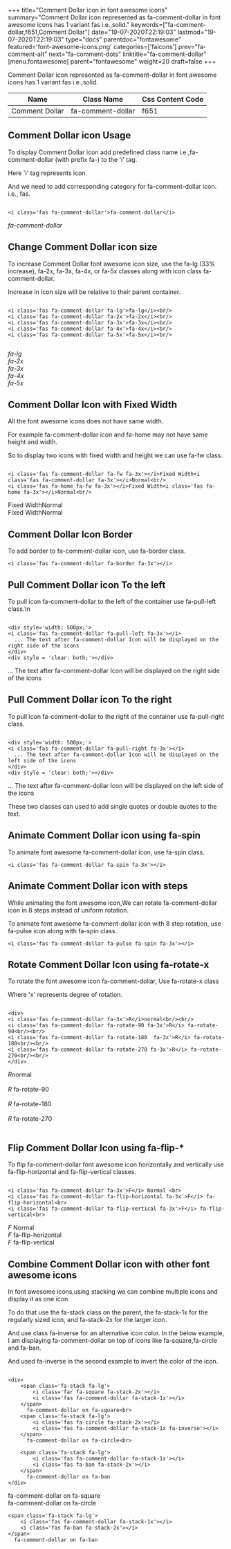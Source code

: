 +++
title="Comment Dollar icon in font awesome icons"
summary="Comment Dollar icon represented as fa-comment-dollar in font awesome icons has 1 variant fas i.e.,solid."
keywords=["fa-comment-dollar,f651,Comment Dollar"]
date="19-07-2020T22:19:03"
lastmod="19-07-2020T22:19:03"
type="docs"
parentdoc="fontawesome"
featured='font-awesome-icons.png'
categories=['faicons']
prev="fa-comment-alt"
next="fa-comment-dots"
linktitle="fa-comment-dollar"
[menu.fontawesome]
parent="fontawesome"
weight=20
draft=false
+++


Comment Dollar icon represented as fa-comment-dollar in font awesome icons has 1 variant fas i.e.,solid.

<div class='table-responsive'><table class='table'><thead><tr><th>Name</th><th>Class Name</th><th>Css Content Code</th></tr></thead><tbody><tr><td>Comment Dollar</td><td>fa-comment-dollar</td><td>f651</td></tr></tbody></table></div>



## Comment Dollar icon Usage

To display Comment Dollar icon add predefined class name i.e.,fa-comment-dollar (with prefix fa-) to the 'i' tag.

Here 'i' tag represents icon.

And we need to add corresponding category for fa-comment-dollar icon. i.e., fas.


```

<i class='fas fa-comment-dollar'>fa-comment-dollar</i>
```

<i class='fas fa-comment-dollar'>fa-comment-dollar</i>




## Change Comment Dollar icon size
To increase Comment Dollar font awesome icon size, use the fa-lg (33% increase), fa-2x, fa-3x, fa-4x, or fa-5x classes along with icon class fa-comment-dollar.

Increase in icon size will be relative to their parent container. 

```

<i class='fas fa-comment-dollar fa-lg'>fa-lg</i><br/>
<i class='fas fa-comment-dollar fa-2x'>fa-2x</i><br/>
<i class='fas fa-comment-dollar fa-3x'>fa-3x</i><br/>
<i class='fas fa-comment-dollar fa-4x'>fa-4x</i><br/>
<i class='fas fa-comment-dollar fa-5x'>fa-5x</i><br/>
            
```

<i class='fas fa-comment-dollar fa-lg'>fa-lg</i><br/>
<i class='fas fa-comment-dollar fa-2x'>fa-2x</i><br/>
<i class='fas fa-comment-dollar fa-3x'>fa-3x</i><br/>
<i class='fas fa-comment-dollar fa-4x'>fa-4x</i><br/>
<i class='fas fa-comment-dollar fa-5x'>fa-5x</i><br/>
            



## Comment Dollar Icon with Fixed Width 

All the font awesome icons does not have same width.

For example fa-comment-dollar icon and fa-home may not have same height and width.

So to display two icons with fixed width and height we can use fa-fw class.


```

<i class='fas fa-comment-dollar fa-fw fa-3x'></i>Fixed Width<i class='fas fa-comment-dollar fa-3x'></i>Normal<br/>
<i class='fas fa-home fa-fw fa-3x'></i>Fixed Width<i class='fas fa-home fa-3x'></i>Normal<br/>
```

<i class='fas fa-comment-dollar fa-fw fa-3x'></i>Fixed Width<i class='fas fa-comment-dollar fa-3x'></i>Normal<br/>
<i class='fas fa-home fa-fw fa-3x'></i>Fixed Width<i class='fas fa-home fa-3x'></i>Normal<br/>



## Comment Dollar Icon Border 

To add border to fa-comment-dollar icon, use fa-border class.


```
<i class='fas fa-comment-dollar fa-border fa-3x'></i>

```
<i class='fas fa-comment-dollar fa-border fa-3x'></i>





## Pull Comment Dollar icon To the left

To pull icon fa-comment-dollar to the left of the container use fa-pull-left class.\n

```

<div style='width: 500px;'>
<i class='fas fa-comment-dollar fa-pull-left fa-3x'></i>
  ... The text after fa-comment-dollar Icon will be displayed on the right side of the icons
</div>
<div style = 'clear: both;'></div>
```

<div style='width: 500px;'>
<i class='fas fa-comment-dollar fa-pull-left fa-3x'></i>
  ... The text after fa-comment-dollar Icon will be displayed on the right side of the icons
</div>
<div style = 'clear: both;'></div>




## Pull Comment Dollar icon To the right
To pull icon fa-comment-dollar to the right of the container use fa-pull-right class.

```

<div style='width: 500px;'>
<i class='fas fa-comment-dollar fa-pull-right fa-3x'></i>
  ... The text after fa-comment-dollar Icon will be displayed on the left side of the icons
</div>
<div style = 'clear: both;'></div>
```

<div style='width: 500px;'>
<i class='fas fa-comment-dollar fa-pull-right fa-3x'></i>
  ... The text after fa-comment-dollar Icon will be displayed on the left side of the icons
</div>
<div style = 'clear: both;'></div>

These two classes can used to add single quotes or double quotes to the text.


## Animate Comment Dollar icon using fa-spin
To animate font awesome fa-comment-dollar icon, use fa-spin class.

```
<i class='fas fa-comment-dollar fa-spin fa-3x'></i>
```
<i class='fas fa-comment-dollar fa-spin fa-3x'></i>




## Animate Comment Dollar icon with steps
While animating the font awesome icon,We can rotate fa-comment-dollar icon in 8 steps instead of uniform rotation.

To animate font awesome fa-comment-dollar icon with 8 step rotation, use fa-pulse icon along with fa-spin class.


```
<i class='fas fa-comment-dollar fa-pulse fa-spin fa-3x'></i>

```
<i class='fas fa-comment-dollar fa-pulse fa-spin fa-3x'></i>





## Rotate Comment Dollar Icon using fa-rotate-x
To rotate the font awesome icon fa-comment-dollar, Use fa-rotate-x class

Where 'x' represents degree of rotation.


```

<div>
<i class='fas fa-comment-dollar fa-3x'>R</i>normal<br/><br/>
<i class='fas fa-comment-dollar fa-rotate-90 fa-3x'>R</i> fa-rotate-90<br/><br/> 
<i class='fas fa-comment-dollar fa-rotate-180  fa-3x'>R</i> fa-rotate-180<br/><br/> 
<i class='fas fa-comment-dollar fa-rotate-270 fa-3x'>R</i> fa-rotate-270<br/><br/>
</div>
```

<div>
<i class='fas fa-comment-dollar fa-3x'>R</i>normal<br/><br/>
<i class='fas fa-comment-dollar fa-rotate-90 fa-3x'>R</i> fa-rotate-90<br/><br/> 
<i class='fas fa-comment-dollar fa-rotate-180  fa-3x'>R</i> fa-rotate-180<br/><br/> 
<i class='fas fa-comment-dollar fa-rotate-270 fa-3x'>R</i> fa-rotate-270<br/><br/>
</div>




## Flip Comment Dollar Icon using fa-flip-*
To flip fa-comment-dollar font awesome icon horizontally and vertically use fa-flip-horizontal and fa-flip-vertical classes. 

```

<i class='fas fa-comment-dollar fa-3x'>F</i> Normal <br>
<i class='fas fa-comment-dollar fa-flip-horizontal fa-3x'>F</i> fa-flip-horizontal<br>
<i class='fas fa-comment-dollar fa-flip-vertical fa-3x'>F</i> fa-flip-vertical<br>
```

<i class='fas fa-comment-dollar fa-3x'>F</i> Normal <br>
<i class='fas fa-comment-dollar fa-flip-horizontal fa-3x'>F</i> fa-flip-horizontal<br>
<i class='fas fa-comment-dollar fa-flip-vertical fa-3x'>F</i> fa-flip-vertical<br>




## Combine Comment Dollar icon with other font awesome icons
In font awesome icons,using stacking we can combine multiple icons and display it as one icon 

To do that use the fa-stack class on the parent, the fa-stack-1x for the regularly sized icon, and fa-stack-2x for the larger icon.

And use class fa-inverse for an alternative icon color. 
In the below example, I am displaying fa-comment-dollar on top of icons like fa-square,fa-circle and fa-ban.

And used fa-inverse in the second example to invert the color of the icon.

```

<div>
    <span class='fa-stack fa-lg'>
        <i class='far fa-square fa-stack-2x'></i>
        <i class='fas fa-comment-dollar fa-stack-1x'></i>
    </span>
      fa-comment-dollar on fa-square<br>
    <span class='fa-stack fa-lg'>
        <i class='fas fa-circle fa-stack-2x'></i>
        <i class='fas fa-comment-dollar fa-stack-1x fa-inverse'></i>
    </span>
      fa-comment-dollar on fa-circle<br>

    <span class='fa-stack fa-lg'>
        <i class='fas fa-comment-dollar fa-stack-1x'></i>
        <i class='fas fa-ban fa-stack-2x'></i>
    </span>
      fa-comment-dollar on fa-ban
</div>
```

<div>
    <span class='fa-stack fa-lg'>
        <i class='far fa-square fa-stack-2x'></i>
        <i class='fas fa-comment-dollar fa-stack-1x'></i>
    </span>
      fa-comment-dollar on fa-square<br>
    <span class='fa-stack fa-lg'>
        <i class='fas fa-circle fa-stack-2x'></i>
        <i class='fas fa-comment-dollar fa-stack-1x fa-inverse'></i>
    </span>
      fa-comment-dollar on fa-circle<br>

    <span class='fa-stack fa-lg'>
        <i class='fas fa-comment-dollar fa-stack-1x'></i>
        <i class='fas fa-ban fa-stack-2x'></i>
    </span>
      fa-comment-dollar on fa-ban
</div>







